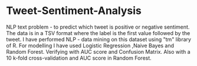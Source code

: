 # Tweet-Sentiment-Analysis
NLP text problem - to predict which tweet is positive or negative sentiment. The data is in a TSV format where the label is the first value followed by the tweet.
I have performed NLP - data mining on this dataset using "tm" library of R.
For modelling I have used Logistic Regression ,Naive Bayes and Random Forest.
Verifying with AUC score and Confusion Matrix.
Also with a 10 k-fold cross-validation and AUC score  in Random Forest.


